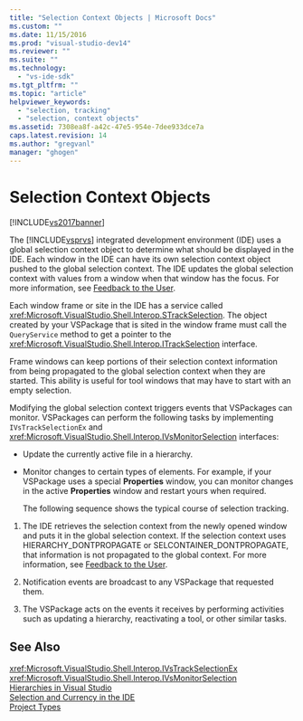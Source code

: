 ```yaml
---
title: "Selection Context Objects | Microsoft Docs"
ms.custom: ""
ms.date: 11/15/2016
ms.prod: "visual-studio-dev14"
ms.reviewer: ""
ms.suite: ""
ms.technology: 
  - "vs-ide-sdk"
ms.tgt_pltfrm: ""
ms.topic: "article"
helpviewer_keywords: 
  - "selection, tracking"
  - "selection, context objects"
ms.assetid: 7308ea8f-a42c-47e5-954e-7dee933dce7a
caps.latest.revision: 14
ms.author: "gregvanl"
manager: "ghogen"
---
```

# Selection Context Objects
[!INCLUDE[vs2017banner](../../includes/vs2017banner.md)]

The [!INCLUDE[vsprvs](../../includes/vsprvs-md.md)] integrated development environment (IDE) uses a global selection context object to determine what should be displayed in the IDE. Each window in the IDE can have its own selection context object pushed to the global selection context. The IDE updates the global selection context with values from a window when that window has the focus. For more information, see [Feedback to the User](../../extensibility/internals/feedback-to-the-user.md).  
  
 Each window frame or site in the IDE has a service called <xref:Microsoft.VisualStudio.Shell.Interop.STrackSelection>. The object created by your VSPackage that is sited in the window frame must call the `QueryService` method to get a pointer to the <xref:Microsoft.VisualStudio.Shell.Interop.ITrackSelection> interface.  
  
 Frame windows can keep portions of their selection context information from being propagated to the global selection context when they are started. This ability is useful for tool windows that may have to start with an empty selection.  
  
 Modifying the global selection context triggers events that VSPackages can monitor. VSPackages can perform the following tasks by implementing `IVsTrackSelectionEx` and <xref:Microsoft.VisualStudio.Shell.Interop.IVsMonitorSelection> interfaces:  
  
- Update the currently active file in a hierarchy.  
  
- Monitor changes to certain types of elements. For example, if your VSPackage uses a special **Properties** window, you can monitor changes in the active **Properties** window and restart yours when required.  
  
  The following sequence shows the typical course of selection tracking.  
  
1.  The IDE retrieves the selection context from the newly opened window and puts it in the global selection context. If the selection context uses HIERARCHY_DONTPROPAGATE or SELCONTAINER_DONTPROPAGATE, that information is not propagated to the global context. For more information, see [Feedback to the User](../../extensibility/internals/feedback-to-the-user.md).  
  
2.  Notification events are broadcast to any VSPackage that requested them.  
  
3.  The VSPackage acts on the events it receives by performing activities such as updating a hierarchy, reactivating a tool, or other similar tasks.  
  
## See Also  
 <xref:Microsoft.VisualStudio.Shell.Interop.IVsTrackSelectionEx>   
 <xref:Microsoft.VisualStudio.Shell.Interop.IVsMonitorSelection>   
 [Hierarchies in Visual Studio](../../extensibility/internals/hierarchies-in-visual-studio.md)   
 [Selection and Currency in the IDE](../../extensibility/internals/selection-and-currency-in-the-ide.md)   
 [Project Types](../../extensibility/internals/project-types.md)

